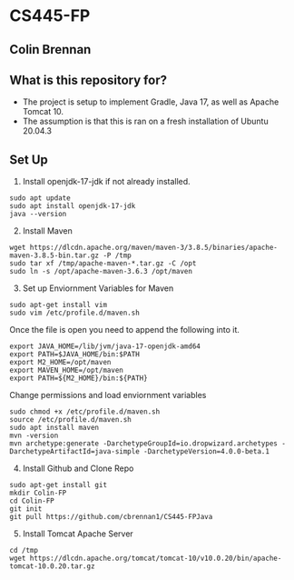 # CS445-FP
## Colin Brennan

## What is this repository for?
  - The project is setup to implement Gradle, Java 17, as well as Apache Tomcat 10.
  - The assumption is that this is ran on a fresh installation of Ubuntu 20.04.3

## Set Up
1. Install openjdk-17-jdk if not already installed.
```
sudo apt update
sudo apt install openjdk-17-jdk
java --version
```
2. Install Maven
```
wget https://dlcdn.apache.org/maven/maven-3/3.8.5/binaries/apache-maven-3.8.5-bin.tar.gz -P /tmp
sudo tar xf /tmp/apache-maven-*.tar.gz -C /opt
sudo ln -s /opt/apache-maven-3.6.3 /opt/maven
```

3. Set up Enviornment Variables for Maven
```
sudo apt-get install vim
sudo vim /etc/profile.d/maven.sh
```

Once the file is open you need to append the following into it.
```
export JAVA_HOME=/lib/jvm/java-17-openjdk-amd64
export PATH=$JAVA_HOME/bin:$PATH
export M2_HOME=/opt/maven
export MAVEN_HOME=/opt/maven
export PATH=${M2_HOME}/bin:${PATH}
```

Change permissions and load enviornment variables
```
sudo chmod +x /etc/profile.d/maven.sh
source /etc/profile.d/maven.sh
sudo apt install maven
mvn -version
mvn archetype:generate -DarchetypeGroupId=io.dropwizard.archetypes -DarchetypeArtifactId=java-simple -DarchetypeVersion=4.0.0-beta.1 

```

4. Install Github and Clone Repo
```
sudo apt-get install git
mkdir Colin-FP
cd Colin-FP
git init
git pull https://github.com/cbrennan1/CS445-FPJava
```

5. Install Tomcat Apache Server
```
cd /tmp
wget https://dlcdn.apache.org/tomcat/tomcat-10/v10.0.20/bin/apache-tomcat-10.0.20.tar.gz


